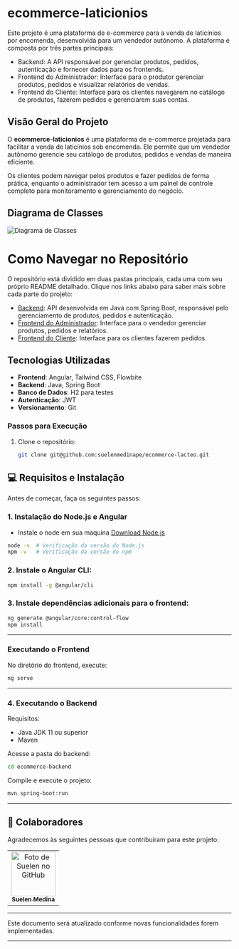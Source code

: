 # ecommerce-laticionios
Este projeto é uma plataforma de e-commerce para a venda de laticínios por encomenda, desenvolvida para um vendedor autônomo. A plataforma é composta por três partes principais:
- Backend: A API responsável por gerenciar produtos, pedidos, autenticação e fornecer dados para os frontends.
- Frontend do Administrador: Interface para o produtor gerenciar produtos, pedidos e visualizar relatórios de vendas.
- Frontend do Cliente: Interface para os clientes navegarem no catálogo de produtos, fazerem pedidos e gerenciarem suas contas.

## Visão Geral do Projeto
O **ecommerce-laticionios** é uma plataforma de e-commerce projetada para facilitar a venda de laticínios sob encomenda. Ele permite que um vendedor autônomo gerencie seu catálogo de produtos, pedidos e vendas de maneira eficiente. 

Os clientes podem navegar pelos produtos e fazer pedidos de forma prática, enquanto o administrador tem acesso a um painel de controle completo para monitoramento e gerenciamento do negócio.

## Diagrama de Classes

![Diagrama de Classes](CLASSE_UML.png)

# Como Navegar no Repositório

O repositório está dividido em duas pastas principais, cada uma com seu próprio README detalhado. Clique nos links abaixo para saber mais sobre cada parte do projeto:

* [Backend](/ecommerce-backend): API desenvolvida em Java com Spring Boot, responsável pelo gerenciamento de produtos, pedidos e autenticação.
* [Frontend do Administrador](/ecommerce-frontend/admin-app):  Interface para o vendedor gerenciar produtos, pedidos e relatórios.
* [Frontend do Cliente](/ecommerce-frontend/cliente-app):  Interface para os clientes fazerem pedidos.

## Tecnologias Utilizadas
- **Frontend**: Angular, Tailwind CSS, Flowbite
- **Backend**: Java, Spring Boot
- **Banco de Dados**: H2 para testes
- **Autenticação**: JWT
- **Versionamento**: Git

### Passos para Execução
1. Clone o repositório:
   ```bash
   git clone git@github.com:suelenmedinape/ecommerce-lacteo.git
   ```

## 💻 Requisitos e Instalação

Antes de começar, faça os seguintes passos:

### 1. Instalação do Node.js e Angular
- Instale o node em sua maquina [Download Node.js](https://nodejs.org/en/download)

```bash
node -v  # Verificação da versão do Node.js
npm -v   # Verificação da versão do npm
```

### 2. Instale o Angular CLI:

```bash
npm install -g @angular/cli
```

### 3. Instale dependências adicionais para o frontend:

```bash
ng generate @angular/core:control-flow
npm install
```

---

### Executando o Frontend
No diretório do frontend, execute:

```bash
ng serve
```

---

### 4. Executando o Backend
Requisitos:
* Java JDK 11 ou superior
* Maven

Acesse a pasta do backend:
```bash
cd ecommerce-backend
```
Compile e execute o projeto:

```bash
mvn spring-boot:run
```

---

## 🤝 Colaboradores

Agradecemos às seguintes pessoas que contribuíram para este projeto:

<table>
  <tr>
    <td align="center">
      <a href="https://github.com/suelenmedinape" title="defina o título do link">
        <img src="https://avatars.githubusercontent.com/u/164355192?v=4" width="100px;" alt="Foto de Suelen no GitHub"/><br>
        <sub>
          <b>Suelen Medina</b>
        </sub>
      </a>
    </td>
  </tr>
</table>

---

Este documento será atualizado conforme novas funcionalidades forem implementadas.

---
